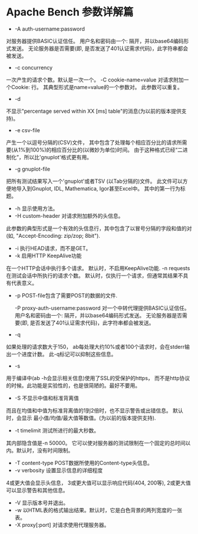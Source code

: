 # Apache Bench 参数详解篇

* -A auth-username:password

对服务器提供BASIC认证信任。 用户名和密码由一个: 隔开，并以base64编码形式发送。 无论服务器是否需要(即, 是否发送了401认证需求代码)，此字符串都会被发送。

* -c concurrency

一次产生的请求个数。默认是一次一个。
-C cookie-name=value
对请求附加一个Cookie: 行。 其典型形式是name=value的一个参数对。 此参数可以重复。

* -d

不显示"percentage served within XX [ms] table"的消息(为以前的版本提供支持)。

* -e csv-file

产生一个以逗号分隔的(CSV)文件， 其中包含了处理每个相应百分比的请求所需要(从1%到100%)的相应百分比的(以微妙为单位)时间。 由于这种格式已经“二进制化”，所以比'gnuplot'格式更有用。

* -g gnuplot-file

把所有测试结果写入一个'gnuplot'或者TSV (以Tab分隔的)文件。 此文件可以方便地导入到Gnuplot, IDL, Mathematica, Igor甚至Excel中。 其中的第一行为标题。

* -h 显示使用方法。
* -H custom-header 对请求附加额外的头信息。

此参数的典型形式是一个有效的头信息行，其中包含了以冒号分隔的字段和值的对 (如, "Accept-Encoding: zip/zop; 8bit").

* -i 执行HEAD请求，而不是GET。
* -k 启用HTTP KeepAlive功能

在一个HTTP会话中执行多个请求。 默认时，不启用KeepAlive功能. -n requests 在测试会话中所执行的请求个数。 默认时，仅执行一个请求，但通常其结果不具有代表意义。

* -p POST-file包含了需要POST的数据的文件.

  -P proxy-auth-username:password
对一个中转代理提供BASIC认证信任。 用户名和密码由一个: 隔开，并以base64编码形式发送。 无论服务器是否需要(即, 是否发送了401认证需求代码)，此字符串都会被发送。

* -q

如果处理的请求数大于150， ab每处理大约10%或者100个请求时，会在stderr输出一个进度计数。 此-q标记可以抑制这些信息。

* -s

用于编译中(ab -h会显示相关信息)使用了SSL的受保护的https， 而不是http协议的时候。此功能是实验性的，也是很简陋的。最好不要用。

* -S 不显示中值和标准背离值

而且在均值和中值为标准背离值的1到2倍时，也不显示警告或出错信息。 默认时，会显示 最小值/均值/最大值等数值。(为以前的版本提供支持).

* -t timelimit 测试所进行的最大秒数。

其内部隐含值是-n 50000。 它可以使对服务器的测试限制在一个固定的总时间以内。默认时，没有时间限制。

* -T content-type POST数据所使用的Content-type头信息。
* -v verbosity 设置显示信息的详细程度

4或更大值会显示头信息， 3或更大值可以显示响应代码(404, 200等), 2或更大值可以显示警告和其他信息。

* -V 显示版本号并退出。
* -w 以HTML表的格式输出结果。默认时，它是白色背景的两列宽度的一张表。
* -X proxy[:port] 对请求使用代理服务器。
